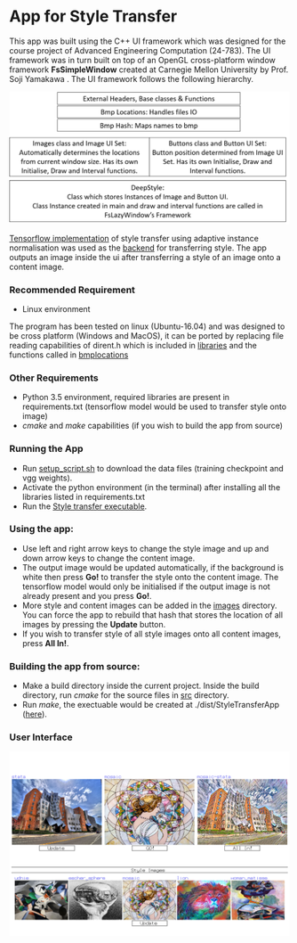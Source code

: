 # App for Style Transfer

This app was built using the C++ UI framework which was designed for 
the course project of Advanced Engineering Computation (24-783). The UI framework was in turn built on top of an OpenGL cross-platform window framework **FsSimpleWindow** 
created at Carnegie Mellon University by Prof. Soji Yamakawa . The UI framework follows the following hierarchy. 

![](./docs/front-end-framework.png)

[Tensorflow implementation](https://github.com/elleryqueenhomels/arbitrary_style_transfer) of style transfer using adaptive instance normalisation was 
used as the [backend](dist/python_files/arbitrary_style_transfer) for transferring style. The app outputs an image inside the ui after transferring a style of an image onto 
a content image.
 
### Recommended Requirement
* Linux environment

The program has been tested on linux (Ubuntu-16.04) and was designed to be cross platform
(Windows and MacOS), it can be ported by replacing file reading capabilities of dirent.h which is 
included in [libraries](./src/framework/include/libraries.h) and the functions called in  [bmplocations](./src/framework/include/bmplocations.cpp)

### Other Requirements
* Python 3.5 environment, required libraries are present in requirements.txt (tensorflow model would be used to transfer style onto image)
* *cmake* and *make* capabilities (if you wish to build the app from source)


### Running the App
* Run [setup_script.sh](./dist/setup_script.sh) to download the data files (training checkpoint and vgg weights).
* Activate the python environment (in the terminal) after installing all the libraries listed in requirements.txt
* Run the [Style transfer executable](./dist/StyleTransferApp).

### Using the app:
* Use left and right arrow keys to change the style image and up and down arrow keys
to change the content image.
* The output image would be updated automatically, if the background is white then press **Go!** to transfer the style onto the content image. The tensorflow model would only be initialised if the output
image is not already present and you press **Go!**. 
* More style and content images can be added in the [images](./dist/images) directory. You can force the app to rebuild that hash that stores the location
of all images by pressing the **Update** button.
* If you wish to transfer style of all style images onto all content images, press **All In!**.


### Building the app from source:
* Make a build directory inside the current project. Inside the build directory, run *cmake* for the source files in [src](./src)
directory.
* Run *make*, the exectuable would be created at ./dist/StyleTransferApp ([here](./dist/StyleTransferApp)).

### User Interface
![](./docs/ui.png)
